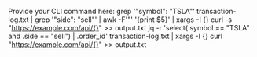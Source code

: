 Provide your CLI command here:
grep '"symbol": "TSLA"' transaction-log.txt | grep '"side": "sell"' | awk -F'"' '{print $5}' | xargs -I {} curl -s "https://example.com/api/{}" >> output.txt
jq -r 'select(.symbol == "TSLA" and .side == "sell") | .order_id' transaction-log.txt | xargs -I {} curl "https://example.com/api/{}" >> output.txt
